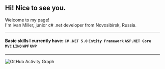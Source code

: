 ## Hi! Nice to see you.
Welcome to my page!  
I'm Ivan Miller, junior c# .net developer from  Novosibirsk, Russia.  
* * *
#### Basic skills I currently have:  `C#` `.NET 5.0` `Entity Framework` `ASP.NET Core MVC` `LINQ` `WPF` `UWP`  
* * *
![GitHub Activity Graph](https://activity-graph.herokuapp.com/graph?username=ismiller)  

<!--
**ismiller/ismiller** is a ✨ _special_ ✨ repository because its `README.md` (this file) appears on your GitHub profile.

Here are some ideas to get you started:

- 🔭 I’m currently working on ...
- 🌱 I’m currently learning ...
- 👯 I’m looking to collaborate on ...
- 🤔 I’m looking for help with ...
- 💬 Ask me about ...
- 📫 How to reach me: ...
- 😄 Pronouns: ...
- ⚡ Fun fact: ...
-->
